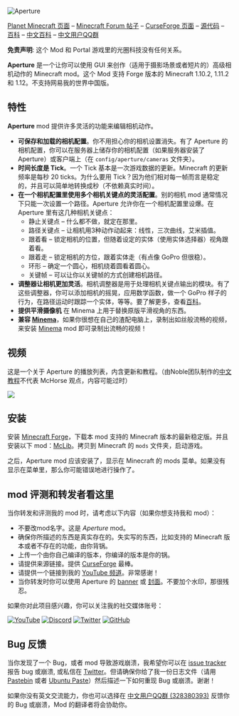 ![Aperture](https://i.imgur.com/Wras78u.png)

[Planet Minecraft 页面](https://www.planetminecraft.com/mod/aperture-3978432/) – [Minecraft Forum 帖子](http://www.minecraftforum.net/forums/mapping-and-modding/minecraft-mods/2837982-aperture-an-advanced-camera-mod) – [CurseForge 页面](https://minecraft.curseforge.com/projects/aperture) – [源代码](https://github.com/mchorse/aperture) – [百科](https://github.com/mchorse/aperture/wiki) – [中文百科](https://github.com/ycwei982/aperture/wiki) – [中文用户QQ群](https://jq.qq.com/?_wv=1027&k=584nNVF)

**免责声明**: 这个 Mod 和 Portal 游戏里的光圈科技没有任何关系。

**Aperture** 是一个让你可以使用 GUI 来创作（适用于摄影场景或者短片的）高级相机动作的 Minecraft mod。这个 Mod 支持 Forge 版本的 Minecraft 1.10.2, 1.11.2 和 1.12。不支持网易我的世界中国版。

## 特性

**Aperture** mod 提供许多灵活的功能来编辑相机动作。

* **可保存和加载的相机配置**。你不用担心你的相机设置消失。有了 Aperture 的相机配置，你可以在服务器上储存你的相机配置（如果服务器安装了 Aperture）或客户端上（在 `config/aperture/cameras` 文件夹）。
* **时间长度是 Tick**。一个 Tick 基本是一次游戏数据的更新。Minecraft 的更新频率是每秒 20 ticks。为什么要用 Tick？因为他们相对每一帧而言是稳定的，并且可以简单地转换成秒（不依赖真实时间）。
* **在一个相机配置里使用多个相机关键点的灵活配置**。别的相机 mod 通常情况下只能一次设置一个路径。Aperture 允许你在一个相机配置里设爆。在 Aperture 里有这几种相机关键点：
    * 静止关键点 – 什么都不做，就定在那里。
    * 路径关键点 – 让相机用3种动作动起来：线性，三次曲线，艾米插值。
    * 跟着看 – 锁定相机的位置，但随着设定的实体（使用实体选择器）视角跟着看。
    * 跟着走 – 锁定相机的方位，跟着实体走（有点像 GoPro 但很稳）。
    * 环形 – 确定一个圆心，相机绕着圆看着圆心。
    * 关键帧 – 可以让你以关键帧的方式创建相机路径。
* **调整器让相机更加灵活**。相机调整器是用于处理相机关键点输出的模块。有了这些调整器，你可以添加相机的摇晃，应用数学函数，做一个 GoPro 样子的行为，在路径运动时跟踪一个实体，等等。要了解更多，查看[百科](https://github.com/mchorse/aperture/wiki)。
* **提供平滑摄像机** 在 Minema 上用于替换原版平滑视角的东西。
* **兼容 [Minema](http://www.minecraftforum.net/forums/mapping-and-modding/minecraft-mods/2790594-minema-unofficial-the-smooth-movie-recorder)**，如果你很想在自己的渣配电脑上，录制出如丝般流畅的视频，来安装 [Minema](http://www.minecraftforum.net/forums/mapping-and-modding/minecraft-mods/2790594-minema-unofficial-the-smooth-movie-recorder) mod 即可录制出流畅的视频！

## 视频

这是一个关于 Aperture 的播放列表，内含更新和教程。（由Noble团队制作的[中文教程](http://www.bilibili.com/video/av15303499/)不代表 McHorse 观点，内容可能过时）

<a href="https://youtu.be/fT7QeCqKMyU?list=PL6UPd2Tj65nFLGMBqKaeKOPNp2HOO86Uw"><img src="https://img.youtube.com/vi/fT7QeCqKMyU/0.jpg"></a>

## 安装

安装 [Minecraft Forge](http://files.minecraftforge.net/)，下载本 mod 支持的 Minecraft 版本的最新稳定版。并且安装以下 mod：[McLib](https://minecraft.curseforge.com/projects/mchorses-mclib)。拷贝到 Minecraft 的 `mods` 文件夹，启动游戏。

之后，Aperture mod 应该安装了，显示在 Minecraft 的 mods 菜单。如果没有显示在菜单里，那么你可能错误地进行操作了。

## mod 评测和转发者看这里

当你转发和评测我的 mod 时，请考虑以下内容（如果你想支持我和 mod）：

* 不要改mod名字。这是 *Aperture* mod。
* 确保你所描述的东西是真实存在的。失实写的东西，比如支持的 Minecraft 版本或者不存在的功能，由你背锅。
* 上传一个由你自己编译的版本，你编译的版本是你的锅。
* 请提供来源链接。提供 [CurseForge](https://minecraft.curseforge.com/projects/aperture) 最棒。
* 请提供一个链接到我的 [YouTube 频道](https://www.youtube.com/channel/UCWVDjAcecHHa8UrEWMRGI8w)。非常感谢！
* 当你转发时你可以使用 Aperture 的 [banner](https://i.imgur.com/Wras78u.png) 或 [封面](https://i.imgur.com/rckGnn4.png)。不要加个水印，那很残忍。

如果你对此项目感兴趣，你可以关注我的社交媒体账号：

[![YouTube](http://i.imgur.com/yA4qam9.png)](https://www.youtube.com/channel/UCWVDjAcecHHa8UrEWMRGI8w) [![Discord](http://i.imgur.com/gI6JEpJ.png)](https://discord.gg/qfxrqUF) [![Twitter](http://i.imgur.com/6b8vHcX.png)](https://twitter.com/McHorsy) [![GitHub](http://i.imgur.com/DmTn1f1.png)](https://github.com/mchorse)  

## Bug 反馈

当你发现了一个 Bug，或者 mod 导致游戏崩溃，我希望你可以在 [issue tracker](https://github.com/mchorse/aperture/issues/) 报告 bug 或崩溃, 或私信在 [Twitter](https://twitter.com/McHorsy)。但请确保你给了我一份日志文件（请用 [Pastebin](https://pastebin.com) 或者  [Ubuntu Paste](https://paste.ubuntu.com)）然后描述一下如何重现 Bug 或崩溃。谢谢！

如果你没有英文交流能力，你也可以选择在 [中文用户QQ群 (328380393)](https://jq.qq.com/?_wv=1027&k=584nNVF) 反馈你的 Bug 或崩溃，Mod 的翻译者将会协助你。
